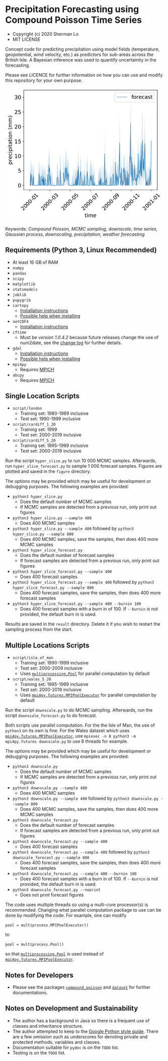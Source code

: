 # Precipitation Forecasting using Compound Poisson Time Series
* Copyright (c) 2020 Sherman Lo
* MIT LICENSE

Concept code for predicting precipitation using model fields (temperature, geopotential, wind velocity, etc.) as predictors for sub-areas across the British Isle. A Bayesian inference was used to quantify uncertainity in the forecasting.

Please see LICENCE for further information on how you can use and modify this repository for your own purpose.

![A time series forecast in bold with 1 sigma error as a shaded area](frontcover.png)

Keywords: *Compound Poisson, MCMC sampling, downscale, time series, Gaussian process, downscaling, precipitation, weather forecasting*

## Requirements (Python 3, Linux Recommended)
* At least 16 GB of RAM
* `numpy`
* `pandas`
* `scipy`
* `matplotlib`
* `statsmodels`
* `joblib`
* `pupygrib`
* `cartopy`
    * [Installation instructions](https://scitools.org.uk/cartopy/docs/latest/installing.html)
    * [Possible help when installing](https://stackoverflow.com/questions/1099981/why-cant-python-find-shared-objects-that-are-in-directories-in-sys-path)
* `netCDF4`
    * [Installation instructions](https://unidata.github.io/netcdf4-python/netCDF4/index.html)
* `cftime`
    * Must be *version 1.0.4.2* because future releases change the use of num2date, see the [change log](https://github.com/Unidata/cftime/blob/master/Changelog) for further details.
* `gdal`
    * [Installation instructions](https://mothergeo-py.readthedocs.io/en/latest/development/how-to/gdal-ubuntu-pkg.html)
    * [Possible help when installing](https://gis.stackexchange.com/questions/28966/python-gdal-package-missing-header-file-when-installing-via-pip)
* `mpi4py`
    * Requires [MPICH](https://www.mpich.org/)
* `abcpy`
    * Requires [MPICH](https://www.mpich.org/)

## Single Location Scripts
* `script/london`
    * Training set: 1980-1989 inclusive
    * Test set: 1990-1999 inclusive
* `script/cardiff_1_20`
    * Training set: 1999
    * Test set: 2000-2019 inclusive
* `script/cardiff_5_20`
    * Training set: 1995-1999 inclusive
    * Test set: 2000-2019 inclusive

Run the script `hyper_slice.py` to run 10 000 MCMC samples. Afterwards, run `hyper_slice_forecast.py` to sample 1 000 forecast samples. Figures are plotted and saved in the `figure` directory.

The options may be provided which may be useful for development or debugging purposes. The following examples are provided:

* `python3 hyper_slice.py`
    * Does the default number of MCMC samples
    * If MCMC samples are detected from a previous run, only print out figures
* `python3 hyper_slice.py --sample 400`
    * Does 400 MCMC samples
* `python3 hyper_slice.py --sample 400` followed by `python3 hyper_slice.py --sample 800`
    * Does 400 MCMC samples, save the samples, then does 400 more MCMC samples
* `python3 hyper_slice_forecast.py`
    * Does the default number of forecast samples
    * If forecast samples are detected from a previous run, only print out figures
* `python3 hyper_slice_forecast.py --sample 400`
    * Does 400 forecast samples
* `python3 hyper_slice_forecast.py --sample 400` followed by `python3 hyper_slice_forecast.py --sample 800`
    * Does 400 forecast samples, save the samples, then does 400 more forecast samples
* `python3 hyper_slice_forecast.py --sample 400 --burnin 100`
    * Does 400 forecast samples with a burn in of 100. If `--burnin` is not provided, the default burn in is used.

Results are saved in the `result` directory. Delete it if you wish to restart the sampling process from the start.

## Multiple Locations Scripts
* `script/isle_of_man`
    * Training set: 1990-1999 inclusive
    * Test set: 2000-2009 inclusive
    * Uses [`multiprocessing.Pool`](https://docs.python.org/3/library/multiprocessing.html) for parallel computation by default
* `script/wales_5_20`
    * Training set: 1995-1999 inclusive
    * Test set: 2000-2019 inclusive
    * Uses [`mpi4py.futures.MPIPoolExecutor`](https://mpi4py.readthedocs.io/en/stable/mpi4py.futures.html) for parallel computation by default

Run the script `downscale.py` to do MCMC sampling. Afterwards, run the script `downscale_forecast.py` to do forecast.

Both scripts use parallel computation. For the the Isle of Man, the use of `python3` on its own is fine. For the Wales dataset which uses [`mpi4py.futures.MPIPoolExecutor`](https://mpi4py.readthedocs.io/en/stable/mpi4py.futures.html), use `mpiexec -n 8 python3 -m mpi4py.futures downscale.py` to use 8 threads for example.

The options may be provided which may be useful for development or debugging purposes. The following examples are provided:

* `python3 downscale.py`
    * Does the default number of MCMC samples
    * If MCMC samples are detected from a previous run, only print out figures
* `python3 downscale.py --sample 400`
    * Does 400 MCMC samples
* `python3 downscale.py --sample 400` followed by `python3 downscale.py --sample 800`
    * Does 400 MCMC samples, save the samples, then does 400 more MCMC samples
* `python3 downscale_forecast.py`
    * Does the default number of forecast samples
    * If forecast samples are detected from a previous run, only print out figures
* `python3 downscale_forecast.py --sample 400`
    * Does 400 forecast samples
* `python3 downscale_forecast.py --sample 400` followed by `python3 downscale_forecast.py --sample 800`
    * Does 400 forecast samples, save the samples, then does 400 more forecast samples
* `python3 downscale_forecast.py --sample 400 --burnin 100`
    * Does 400 forecast samples with a burn in of 100. If `--burnin` is not provided, the default burn in is used.
* `python3 downscale_forecast.py --noprint`
    * Does not print forecast figures

The code uses multiple threads so using a multi-core processor(s) is recommended. Changing what parallel computation package to use can be done by modifying the code. For example, one can modify
```
pool = multiprocess.MPIPoolExecutor()
```
to
```
pool = multiprocess.Pool()
```
so that [`multiprocessing.Pool`](https://docs.python.org/3/library/multiprocessing.html) is used instead of [`mpi4py.futures.MPIPoolExecutor`](https://mpi4py.readthedocs.io/en/stable/mpi4py.futures.html).

## Notes for Developers
* Please see the packages [`compound_poisson`](./compound_poisson/) and [`dataset`](./dataset/) for further documentations.

## Notes on Development and Sustainability
- The author has a background in Java so there is a frequent use of classes and inheritance structure.
- The author attempted to keep to the [Google Python style guide](https://google.github.io/styleguide/pyguide.html). There are a few omission such as underscores for denoting private and protected methods, variables and classes.
- Documentation suitable for `pydoc` is on the `TODO` list.
- Testing is on the `TODO` list.
